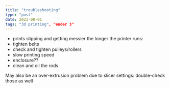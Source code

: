 ```yaml
---
title: "troubleshooting"
type: "post"
date: 2023-08-01
tags: "3d printing", "ender 3"
---
```



- prints slipping and getting messier the longer the printer runs:
- tighten belts
- check and tighten pulleys/rollers
- slow printing speed
- enclosure??
- clean and oil the rods

May also be an over-extrusion problem due to slicer settings: double-check those as well
